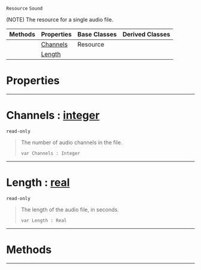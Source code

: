  `Resource` `Sound`



(NOTE) The resource for a single audio file.

|Methods|Properties|Base Classes|Derived Classes|
|---|---|---|---|
| |[ Channels](https://github.com/PlasmaEngine/PlasmaDocs/blob/master/code_reference/class_reference/sound.markdown#channels-plasma-engine-doc)|Resource| |
| |[ Length](https://github.com/PlasmaEngine/PlasmaDocs/blob/master/code_reference/class_reference/sound.markdown#length-plasma-engine-docum)| | |


 #  Properties


---  
 #  Channels : [integer](https://github.com/PlasmaEngine/PlasmaDocs/blob/master/code_reference/lightning_base_types/integer.markdown)

 `read-only`

> The number of audio channels in the file.
> ``` lang=cpp, name=Lightning
> var Channels : Integer


---  
 #  Length : [real](https://github.com/PlasmaEngine/PlasmaDocs/blob/master/code_reference/lightning_base_types/real.markdown)

 `read-only`

> The length of the audio file, in seconds.
> ``` lang=cpp, name=Lightning
> var Length : Real


---  
 #  Methods


---  
 

 